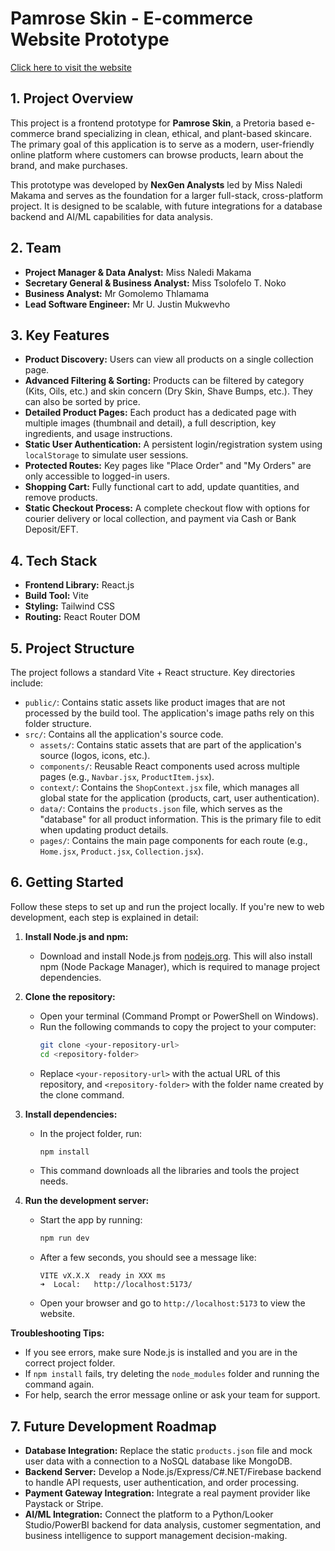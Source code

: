 # Pamrose Skin - E-commerce Website Prototype

[Click here to visit the website](https://nexgen-analysts.github.io/Pamrose-Skin-Prototype/#/)

## 1. Project Overview

This project is a frontend prototype for **Pamrose Skin**, a Pretoria based e-commerce brand specializing in clean, ethical, and plant-based skincare. The primary goal of this application is to serve as a modern, user-friendly online platform where customers can browse products, learn about the brand, and make purchases.

This prototype was developed by **NexGen Analysts** led by Miss Naledi Makama and serves as the foundation for a larger full-stack, cross-platform project. It is designed to be scalable, with future integrations for a database backend and AI/ML capabilities for data analysis.

## 2. Team

- **Project Manager & Data Analyst:** Miss Naledi Makama
- **Secretary General & Business Analyst:** Miss Tsolofelo T. Noko
- **Business Analyst:** Mr Gomolemo Thlamama
- **Lead Software Engineer:** Mr U. Justin Mukwevho

## 3. Key Features

- **Product Discovery:** Users can view all products on a single collection page.
- **Advanced Filtering & Sorting:** Products can be filtered by category (Kits, Oils, etc.) and skin concern (Dry Skin, Shave Bumps, etc.). They can also be sorted by price.
- **Detailed Product Pages:** Each product has a dedicated page with multiple images (thumbnail and detail), a full description, key ingredients, and usage instructions.
- **Static User Authentication:** A persistent login/registration system using `localStorage` to simulate user sessions.
- **Protected Routes:** Key pages like "Place Order" and "My Orders" are only accessible to logged-in users.
- **Shopping Cart:** Fully functional cart to add, update quantities, and remove products.
- **Static Checkout Process:** A complete checkout flow with options for courier delivery or local collection, and payment via Cash or Bank Deposit/EFT.

## 4. Tech Stack

- **Frontend Library:** React.js
- **Build Tool:** Vite
- **Styling:** Tailwind CSS
- **Routing:** React Router DOM

## 5. Project Structure

The project follows a standard Vite + React structure. Key directories include:

-   `public/`: Contains static assets like product images that are not processed by the build tool. The application's image paths rely on this folder structure.
-   `src/`: Contains all the application's source code.
    -   `assets/`: Contains static assets that are part of the application's source (logos, icons, etc.).
    -   `components/`: Reusable React components used across multiple pages (e.g., `Navbar.jsx`, `ProductItem.jsx`).
    -   `context/`: Contains the `ShopContext.jsx` file, which manages all global state for the application (products, cart, user authentication).
    -   `data/`: Contains the `products.json` file, which serves as the "database" for all product information. This is the primary file to edit when updating product details.
    -   `pages/`: Contains the main page components for each route (e.g., `Home.jsx`, `Product.jsx`, `Collection.jsx`).

## 6. Getting Started

Follow these steps to set up and run the project locally. If you're new to web development, each step is explained in detail:

1. **Install Node.js and npm:**
   - Download and install Node.js from [nodejs.org](https://nodejs.org/). This will also install npm (Node Package Manager), which is required to manage project dependencies.

2. **Clone the repository:**
   - Open your terminal (Command Prompt or PowerShell on Windows).
   - Run the following commands to copy the project to your computer:
     ```bash
     git clone <your-repository-url>
     cd <repository-folder>
     ```
   - Replace `<your-repository-url>` with the actual URL of this repository, and `<repository-folder>` with the folder name created by the clone command.

3. **Install dependencies:**
   - In the project folder, run:
     ```bash
     npm install
     ```
   - This command downloads all the libraries and tools the project needs.

4. **Run the development server:**
   - Start the app by running:
     ```bash
     npm run dev
     ```
   - After a few seconds, you should see a message like:
     ```
     VITE vX.X.X  ready in XXX ms
     ➜  Local:   http://localhost:5173/
     ```
   - Open your browser and go to `http://localhost:5173` to view the website.

**Troubleshooting Tips:**
- If you see errors, make sure Node.js is installed and you are in the correct project folder.
- If `npm install` fails, try deleting the `node_modules` folder and running the command again.
- For help, search the error message online or ask your team for support.

## 7. Future Development Roadmap

-   **Database Integration:** Replace the static `products.json` file and mock user data with a connection to a NoSQL database like MongoDB.
-   **Backend Server:** Develop a Node.js/Express/C#.NET/Firebase backend to handle API requests, user authentication, and order processing.
-   **Payment Gateway Integration:** Integrate a real payment provider like Paystack or Stripe.
-   **AI/ML Integration:** Connect the platform to a Python/Looker Studio/PowerBI backend for data analysis, customer segmentation, and business intelligence to support management decision-making.
